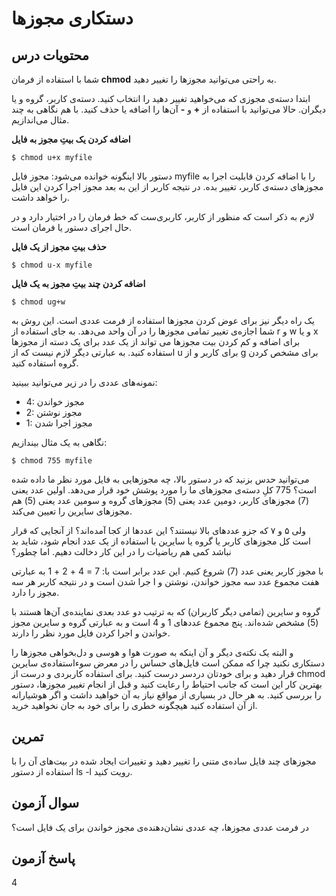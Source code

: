 # دستکاری مجوزها

## محتویات درس

شما با استفاده از فرمان **chmod** به راحتی می‌توانید مجوزها را تغییر دهید.

ابتدا دسته‌ی مجوزی که می‌خواهید تغییر دهید را انتخاب کنید. دسته‌ی کاربر، گروه و یا دیگران. حالا می‌توانید با استفاده از **+** و **-** آن‌ها را اضافه یا حذف کنید. با هم نگاهی به چند مثال می‌اندازیم.

**اضافه کردن یک بیتِ مجوز به فایل**

```$ chmod u+x myfile```

دستور بالا اینگونه خوانده می‌شود: مجوز فایل myfile را با اضافه کردن قابلیت اجرا به مجوزهای دسته‌ی کاربر، تغییر بده. در نتیجه کاربر از این به بعد مجوز اجرا کردن این فایل را خواهد داشت.

لازم به ذکر است که منظور از کاربر، کاربری‌ست که خط فرمان را در اختیار دارد و در حال اجرای دستور یا فرمان است.


**حذف بیتِ مجوز از یک فایل**

```$ chmod u-x myfile```

**اضافه کردن چند بیتِ مجوز به یک فایل**

```$ chmod ug+w```

یک راه دیگر نیز برای عوض کردن مجوزها استفاده از فرمت عددی است. این روش به شما اجازه‌ی تغییر تمامی مجوزها را در آن واحد می‌دهد. به جای استفاده از r و w و یا x برای اضافه و کم کردن بیت مجوزها می تواند از یک عدد برای یک دسته از مجوزها استفاده کنید. به عبارتی دیگر لازم نیست که از u برای کاربر و از g برای مشخص کردن گروه استفاده کنید.

نمونه‌های عددی را در زیر می‌توانید ببینید:


+ 4: مجوز خواندن
+ 2: مجوز نوشتن
+ 1: مجوز اجرا شدن

نگاهی به یک مثال بیندازیم:

```$ chmod 755 myfile```

می‌توانید حدس بزنید که در دستور بالا، چه مجوزهایی به فایل مورد نظر ما داده شده است؟ 775 کلِ دسته‌ی مجوزهای ما را مورد پوشش خود قرار می‌دهد. اولین عدد یعنی (7) مجوزهای کاربر، دومین عدد یعنی (5) مجوزهای گروه و سومین عدد یعنی (5) هم مجوزهای سایرین را تعیین می‌کند.

ولی ۵ و ۷ که جزو عددهای بالا نیستند؟ این عددها از کجا آمده‌اند؟ از آنجایی که قرار است کل مجوزهای کاربر یا گروه یا سایرین با استفاده از یک عدد انجام شود، شاید بد نباشد کمی هم ریاضیات را در این کار دخالت دهیم. اما چطور؟

با مجوز کاربر یعنی عدد (7) شروع کنیم. این عدد برابر است با: 7 = 4 + 2 + 1 به عبارتی هفت مجموع عدد سه مجوز خواندن، نوشتن و ا جرا شدن است و در نتیجه کاربر هر سه مجوز را دارد.

گروه و سایرین (تمامی دیگر کاربران) که به ترتیب دو عدد بعدی نماینده‌ی آن‌ها هستند با (5) مشخص شده‌اند. پنج مجموع عددهای 1 و 4 است و به عبارتی گروه و سایرین مجوز خواندن و اجرا کردن فایل مورد نظر را دارند.

و البته یک نکته‌ی دیگر و آن اینکه به صورت هوا و هوسی و دل‌بخواهی مجوزها را دستکاری نکنید چرا که ممکن است فایل‌های حساس را در معرض سوءاستفاده‌ی سایرین قرار دهید و برای خودتان دردسر درست کنید. برای استفاده کاربردی و درست از chmod بهترین کار این است که جانب احتیاط را رعایت کنید و قبل از انجام تغییر مجوزها، دستور را بررسی کنید. به هر حال در بسیاری از مواقع نیاز به آن خواهید داشت و اگر هوشیارانه از آن استفاده کنید هیچگونه خطری را برای خود به جان نخواهید خرید.


## تمرین

مجوزهای چند فایل ساده‌ی متنی را تغییر دهید و تغییرات ایجاد شده در بیت‌های آن را با استفاده از دستور ls -l رویت کنید.


## سوال آزمون

در فرمت عددی مجوزها، چه عددی نشان‌دهنده‌ی مجوز خواندن برای یک فایل است؟


## پاسخ آزمون

4
